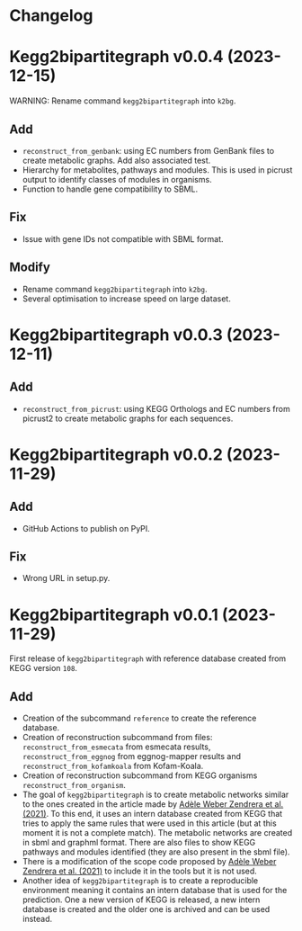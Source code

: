 # Changelog

# Kegg2bipartitegraph v0.0.4 (2023-12-15)

WARNING: Rename command `kegg2bipartitegraph` into `k2bg`.

## Add

* `reconstruct_from_genbank`: using EC numbers from GenBank files to create metabolic graphs. Add also associated test.
* Hierarchy for metabolites, pathways and modules. This is used in picrust output to identify classes of modules in organisms.
* Function to handle gene compatibility to SBML.

## Fix

* Issue with gene IDs not compatible with SBML format.

## Modify

* Rename command `kegg2bipartitegraph` into `k2bg`.
* Several optimisation to increase speed on large dataset.

# Kegg2bipartitegraph v0.0.3 (2023-12-11)

## Add

* `reconstruct_from_picrust`: using KEGG Orthologs and EC numbers from picrust2 to create metabolic graphs for each sequences.

# Kegg2bipartitegraph v0.0.2 (2023-11-29)

## Add

* GitHub Actions to publish on PyPI.

## Fix

* Wrong URL in setup.py.

# Kegg2bipartitegraph v0.0.1 (2023-11-29)

First release of `kegg2bipartitegraph` with reference database created from KEGG version `108`.

## Add

* Creation of the subcommand `reference` to create the reference database.
* Creation of reconstruction subcommand from files: `reconstruct_from_esmecata` from esmecata results, `reconstruct_from_eggnog` from eggnog-mapper results and `reconstruct_from_kofamkoala` from Kofam-Koala.
* Creation of reconstruction subcommand from KEGG organisms `reconstruct_from_organism`.
* The goal of `kegg2bipartitegraph` is to create metabolic networks similar to the ones created in the article made by [Adèle Weber Zendrera et al. (2021)](https://www.nature.com/articles/s41598-021-91486-8). To this end, it uses an intern database created from KEGG that tries to apply the same rules that were used in this article (but at this moment it is not a complete match). The metabolic networks are created in sbml and graphml format. There are also files to show KEGG pathways and modules identified (they are also present in the sbml file).
* There is a modification of the scope code proposed by [Adèle Weber Zendrera et al. (2021)](https://www.nature.com/articles/s41598-021-91486-8) to include it in the tools but it is not used.
* Another idea of `kegg2bipartitegraph` is to create a reproducible environment meaning it contains an intern database that is used for the prediction. One a new version of KEGG is released, a new intern database is created and the older one is archived and can be used instead.